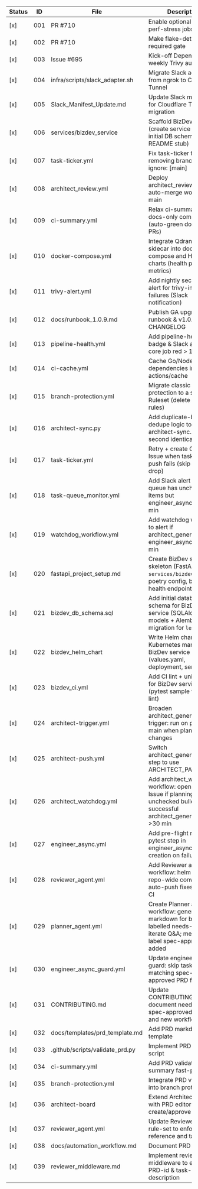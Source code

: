 | Status | ID  | File                                | Description                                                                                     |
|--------|-----|-------------------------------------|-------------------------------------------------------------------------------------------------|
| [x]    | 001 | PR #710                             | Enable optional E2E & perf-stress jobs                                                          |
| [x]    | 002 | PR #710                             | Make flake-detector a required gate                                                             |
| [x]    | 003 | Issue #695                          | Kick-off Dependabot + weekly Trivy automation                                                   |
| [x]    | 004 | infra/scripts/slack_adapter.sh      | Migrate Slack adapter from ngrok to Cloudflare Tunnel                                           |
| [x]    | 005 | Slack_Manifest_Update.md            | Update Slack manifest for Cloudflare Tunnel migration                                           |
| [x]    | 006 | services/bizdev_service             | Scaffold BizDev agent (create service skeleton, initial DB schema, and README stub)             |
| [x]    | 007 | task-ticker.yml                     | Fix task-ticker trigger by removing branches-ignore: [main]                                     |
| [x]    | 008 | architect_review.yml                | Deploy architect_review.yml auto-merge workflow to main                                         |
| [x]    | 009 | ci-summary.yml                      | Relax ci-summary for docs-only commits (auto-green docs-only PRs)                               |
| [x]    | 010 | docker-compose.yml                  | Integrate Qdrant indexer sidecar into docker-compose and Helm charts (health probe, metrics)    |
| [x]    | 011 | trivy-alert.yml                     | Add nightly security CVE alert for trivy-image failures (Slack notification)                    |
| [x]    | 012 | docs/runbook_1.0.9.md               | Publish GA upgrade runbook & v1.0.9 CHANGELOG                                                   |
| [x]    | 013 | pipeline-health.yml                 | Add pipeline-health badge & Slack alert if any core job red > 1 hr                              |
| [x]    | 014 | ci-cache.yml                        | Cache Go/Node build dependencies in CI using actions/cache                                      |
| [x]    | 015 | branch-protection.yml               | Migrate classic branch protection to a single Ruleset (delete legacy rules)                     |
| [x]    | 016 | architect-sync.py                   | Add duplicate-bullet dedupe logic to architect-sync.py (skip second identical bullet)           |
| [x]    | 017 | task-ticker.yml                     | Retry + create GitHub Issue when task-ticker push fails (skip silent drop)                      |
| [x]    | 018 | task-queue_monitor.yml              | Add Slack alert if task-queue has unchecked items but engineer_async idle > 60 min              |
| [x]    | 019 | watchdog_workflow.yml               | Add watchdog workflow to alert if architect_generate or engineer_async red > 30 min             |
| [x]    | 020 | fastapi_project_setup.md            | Create BizDev service skeleton (FastAPI project `services/bizdev_service`, poetry config, basic health endpoint) |
| [x]    | 021 | bizdev_db_schema.sql                | Add initial database schema for BizDev service (SQLAlchemy models + Alembic migration for `leads` table) |
| [x]    | 022 | bizdev_helm_chart                   | Write Helm chart and Kubernetes manifests for BizDev service (values.yaml, deployment, service) |
| [x]    | 023 | bizdev_ci.yml                       | Add CI lint + unit-test job for BizDev service (pytest sample test, ruff lint)                  |
| [x]    | 024 | architect-trigger.yml               | Broaden architect_generate trigger: run on push to main when planning/** changes                |
| [x]    | 025 | architect-push.yml                  | Switch architect_generate push step to use ARCHITECT_PAT token                                  |
| [x]    | 026 | architect_watchdog.yml              | Add architect_watchdog workflow: open GitHub Issue if planning has unchecked bullets but no successful architect_generate run in >30 min |
| [x]    | 027 | engineer_async.yml                  | Add pre-flight ruff + pytest step in engineer_async; abort PR creation on failure               |
| [x]    | 028 | reviewer_agent.yml                  | Add Reviewer agent workflow: helm lint and repo-wide conventions; auto-push fixes before CI     |
| [x]    | 029 | planner_agent.yml                   | Create Planner agent workflow: generate PRD markdown for bullets labelled needs-spec; iterate Q&A; merge when label spec-approved is added |
| [x]    | 030 | engineer_async_guard.yml            | Update engineer_async guard: skip task until matching spec-approved PRD file exists             |
| [x]    | 031 | CONTRIBUTING.md                     | Update CONTRIBUTING.md to document needs-spec / spec-approved labels and new workflows          |
| [x]    | 032 | docs/templates/prd_template.md      | Add PRD markdown template                                                                         |
| [x]   | 033 | .github/scripts/validate_prd.py   | Implement PRD validator script                                                                            |
| [x]   | 034 | ci-summary.yml                    | Add PRD validation to CI summary fast-pass                                                                |
| [x]   | 035 | branch-protection.yml             | Integrate PRD validation into branch protection                                                           |
| [x]   | 036 | architect-board                   | Extend Architect-Board with PRD editor pane to create/approve PRDs                                        |
| [x]   | 037 | reviewer_agent.yml                | Update Reviewer-agent rule-set to enforce PRD reference and task IDs                                      |
| [x]   | 038 | docs/automation_workflow.md       | Document PRD workflow                                                                                     |
| [x]   | 039 | reviewer_middleware.md            | Implement reviewer middleware to enforce PRD-id & task-id in PR description                               |
